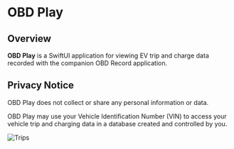 #  OBD Play

## Overview
**OBD Play** is a SwiftUI application for viewing EV trip and charge data recorded with the companion OBD Record application.

## Privacy Notice
OBD Play does not collect or share any personal information or data.

OBD Play may use your Vehicle Identification Number (VIN) to access your vehicle trip and charging data in a database created and controlled by you.

![Trips](https://github.com/sillygoose/obd-play/blob/images/images/Trips.png)
